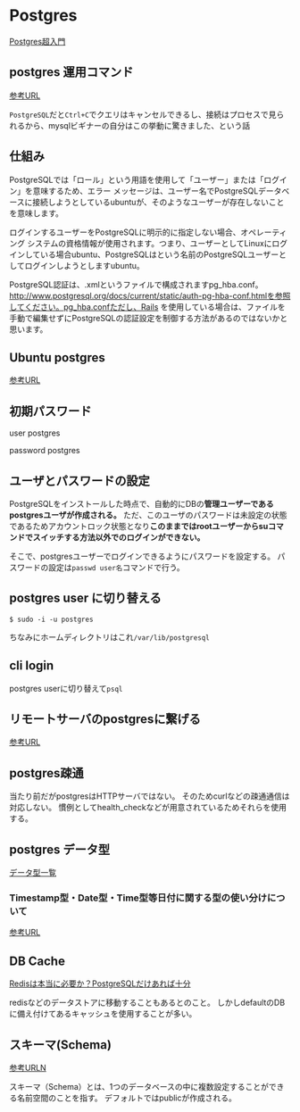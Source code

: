 # Postgres

[Postgres超入門](https://lets.postgresql.jp/)

## postgres 運用コマンド

[参考URL](https://amg-solution.jp/blog/23077#h2_1)

`PostgreSQL`だと`Ctrl+C`でクエリはキャンセルできるし、接続はプロセスで見られるから、mysqlビギナーの自分はこの挙動に驚きました、という話

## 仕組み

PostgreSQLでは「ロール」という用語を使用して「ユーザー」または「ログイン」を意味するため、エラー メッセージは、ユーザー名でPostgreSQLデータベースに接続しようとしているubuntuが、そのようなユーザーが存在しないことを意味します。

ログインするユーザーをPostgreSQLに明示的に指定しない場合、オペレーティング システムの資格情報が使用されます。つまり、ユーザーとしてLinuxにログインしている場合ubuntu、PostgreSQLはという名前のPostgreSQLユーザーとしてログインしようとしますubuntu。

PostgreSQL認証は、.xmlというファイルで構成されますpg_hba.conf。http://www.postgresql.org/docs/current/static/auth-pg-hba-conf.htmlを参照してください。pg_hba.confただし、Rails を使用している場合は、ファイルを手動で編集せずにPostgreSQLの認証設定を制御する方法があるのではないかと思います。

## Ubuntu postgres

[参考URL](https://qiita.com/sibakenY/items/407b721ad1bd0975bd00)

## 初期パスワード

user
postgres

password
postgres

## ユーザとパスワードの設定

PostgreSQLをインストールした時点で、自動的にDBの**管理ユーザーであるpostgresユーザが作成される。**
ただ、このユーザのパスワードは未設定の状態であるためアカウントロック状態となり**このままではrootユーザーからsuコマンドでスイッチする方法以外でのログインができない。**

そこで、postgresユーザーでログインできるようにパスワードを設定する。
パスワードの設定は`passwd user名`コマンドで行う。


## postgres user に切り替える

`$ sudo -i -u postgres`

ちなみにホームディレクトリはこれ`/var/lib/postgresql`

## cli login

postgres userに切り替えて`psql`

## リモートサーバのpostgresに繋げる

[参考URL](https://qiita.com/ume-san/items/6417390507fc3c710c54)

## postgres疎通

当たり前だがpostgresはHTTPサーバではない。
そのためcurlなどの疎通通信は対応しない。
慣例としてhealth_checkなどが用意されているためそれらを使用する。

## postgres データ型
[データ型一覧](https://plus-info-tech.com/postgresql-typelist)

### Timestamp型・Date型・Time型等日付に関する型の使い分けについて
[参考URL](https://ja.stackoverflow.com/questions/27969/timestamp%E5%9E%8B-date%E5%9E%8B-time%E5%9E%8B%E7%AD%89%E6%97%A5%E4%BB%98%E3%81%AB%E9%96%A2%E3%81%99%E3%82%8B%E5%9E%8B%E3%81%AE%E4%BD%BF%E3%81%84%E5%88%86%E3%81%91%E3%81%AB%E3%81%A4%E3%81%84%E3%81%A6)

## DB Cache
[Redisは本当に必要か？PostgreSQLだけあれば十分](https://itnews.org/news_contents/redis-postgresql)

redisなどのデータストアに移動することもあるとのこと。
しかしdefaultのDBに備え付けてあるキャッシュを使用することが多い。

## スキーマ(Schema)
[参考URLN](https://tech.pscsrv.co.jp/2021/08/02/%E3%80%90postgresql%E3%80%91postgresql%E3%81%AE%E3%82%B9%E3%82%AD%E3%83%BC%E3%83%9E%EF%BC%88schema%EF%BC%89%E3%81%AB%E3%81%A4%E3%81%84%E3%81%A6/)

スキーマ（Schema）とは、1つのデータベースの中に複数設定することができる名前空間のことを指す。
デフォルトではpublicが作成される。
